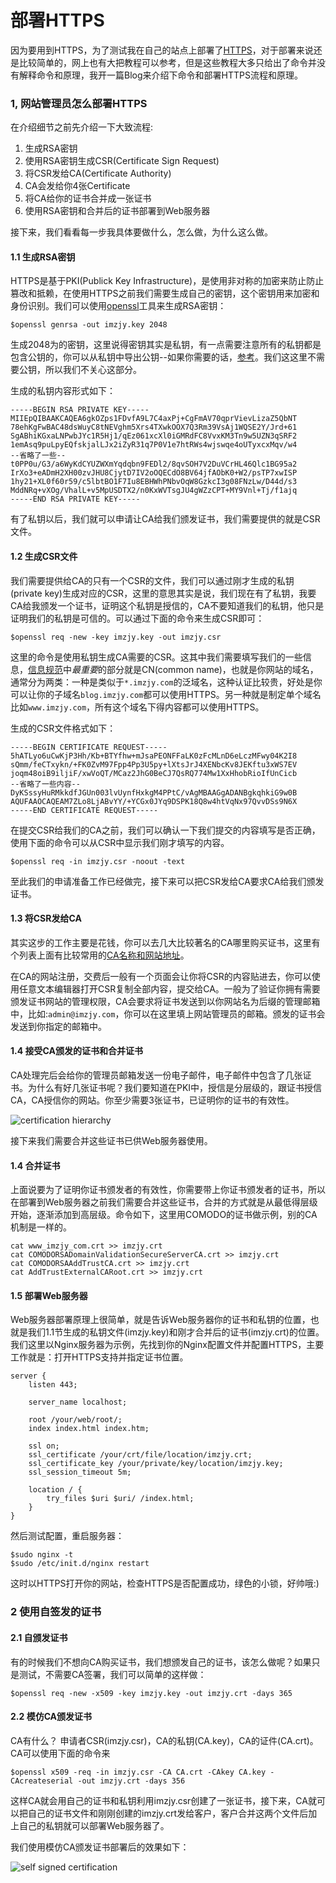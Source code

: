 部署HTTPS
=========

因为要用到HTTPS，为了测试我在自己的站点上部署了[HTTPS](https://www.imzjy.com)，对于部署来说还是比较简单的，网上也有大把教程可以参考，但是这些教程大多只给出了命令并没有解释命令和原理，我开一篇Blog来介绍下命令和部署HTTPS流程和原理。

### 1, 网站管理员怎么部署HTTPS

在介绍细节之前先介绍一下大致流程:

1. 生成RSA密钥
2. 使用RSA密钥生成CSR(Certificate Sign Request)
3. 将CSR发给CA(Certificate Authority)
4. CA会发给你4张Certificate
5. 将CA给你的证书合并成一张证书
6. 使用RSA密钥和合并后的证书部署到Web服务器

接下来，我们看看每一步我具体要做什么，怎么做，为什么这么做。

#### 1.1 生成RSA密钥

HTTPS是基于PKI(Publick Key Infrastructure)，是使用非对称的加密来防止防止篡改和抵赖，在使用HTTPS之前我们需要生成自己的密钥，这个密钥用来加密和身份识别。我们可以使用[openssl](https://www.openssl.org/)工具来生成RSA密钥：

```shell
$openssl genrsa -out imzjy.key 2048 
```

生成2048为的密钥，这里说得密钥其实是私钥，有一点需要注意所有的私钥都是包含公钥的，你可以从私钥中导出公钥--如果你需要的话，[参考](http://stackoverflow.com/questions/5244129/use-rsa-private-key-to-generate-public-key)。我们这这里不需要公钥，所以我们不关心这部分。

生成的私钥内容形式如下：

```text
-----BEGIN RSA PRIVATE KEY-----
MIIEpQIBAAKCAQEA6gkOZps1FDvfA9L7C4axPj+CgFmAV70qprVievLizaZ5QbNT
78ehKgFwBAC48dsWuyC8tNEVghm5Xrs4TXwkOOX7Q3Rm39VsAj1WQSE2Y/Jrd+61
SgABhiKGxaLNPwbJYc1R5Hj1/qEz061xcXl0iGMRdFC8VvxKM3Tn9w5UZN3qSRF2
1emAsq9puLpyEQfskjalLJx2iZyR31q7P0V1e7htRWs4wjswqe4oUTyxcxMqv/w4
--省略了一些--
t0PP0u/G3/a6WyKdCYUZWXmYqdqbn9FEDl2/8qvSOH7V2DuVCrHL46Qlc1BG95a2
IrXo3+eADmH2XH00zvJHU8CjytD7IV2oOQECdO8BV64jfAObK0+W2/psTP7xwISP
1hy21+XL0f60r59/c5lbtBO1F7Iu8EBHWhPNbvOqW8GzkcI3g08FNzLw/D44d/s3
MddNRq+vXOg/VhalL+v5MpUSDTX2/n0KxWVTsgJU4gWZzCPT+MY9Vnl+Tj/f1ajq
-----END RSA PRIVATE KEY-----
```

有了私钥以后，我们就可以申请让CA给我们颁发证书，我们需要提供的就是CSR文件。

#### 1.2 生成CSR文件

我们需要提供给CA的只有一个CSR的文件，我们可以通过刚才生成的私钥(private key)生成对应的CSR，这里的意思其实是说，我们现在有了私钥，我要CA给我颁发一个证书，证明这个私钥是授信的，CA不要知道我们的私钥，他只是证明我们的私钥是可信的。可以通过下面的命令来生成CSR即可：

```shell
$openssl req -new -key imzjy.key -out imzjy.csr
```

这里的命令是使用私钥生成CA需要的CSR。这其中我们需要填写我们的一些信息，[信息规范](https://www.sslshopper.com/what-is-a-csr-certificate-signing-request.html)中*最重要*的部分就是CN(common name)，也就是你网站的域名，通常分为两类：一种是类似于`*.imzjy.com`的泛域名，这种认证比较贵，好处是你可以让你的子域名`blog.imzjy.com`都可以使用HTTPS。另一种就是制定单个域名比如`www.imzjy.com`，所有这个域名下得内容都可以使用HTTPS。

生成的CSR文件格式如下：

```text
-----BEGIN CERTIFICATE REQUEST-----
5hATLyo6uCwKjP3Hh/Kb+BTYfhw+mJsaPEONFFaLK0zFcMLnD6eLczMFwy04K2I8
sQmm/feCTxykn/+FK0ZvM97Fpp4Pp3U5py+lXtsJrJ4XENbcKv8JEKftu3xWS7EV
joqm48oiB9iljiF/xwVoQT/MCaz2JhG0BeCJ7QsRQ774Mw1XxHhobRioIfUnCicb
--省略了一些内容--
DyKSssyHuRMkkdfJGUn003lvUynfHxkgM4PPtC/vAgMBAAGgADANBgkqhkiG9w0B
AQUFAAOCAQEAM7ZLo8LjABvYY/+YCGx0JYq9DSPK18Q8w4htVqNx97QvvDSs9N6X
-----END CERTIFICATE REQUEST-----
```

在提交CSR给我们的CA之前，我们可以确认一下我们提交的内容填写是否正确，使用下面的命令可以从CSR中显示我们刚才填写的内容。

```shell
$openssl req -in imzjy.csr -noout -text
```
至此我们的申请准备工作已经做完，接下来可以把CSR发给CA要求CA给我们颁发证书。

#### 1.3 将CSR发给CA

其实这步的工作主要是花钱，你可以去几大比较著名的CA哪里购买证书，这里有个列表上面有比较常用的[CA名称和网站地址](!https://www.sslshopper.com/certificate-authority-reviews.html)。

在CA的网站注册，交费后一般有一个页面会让你将CSR的内容贴进去，你可以使用任意文本编辑器打开CSR复制全部内容，提交给CA。一般为了验证你拥有需要颁发证书网站的管理权限，CA会要求将证书发送到以你网站名为后缀的管理邮箱中，比如:`admin@imzjy.com`，你可以在这里填上网站管理员的邮箱。颁发的证书会发送到你指定的邮箱中。

#### 1.4 接受CA颁发的证书和合并证书

CA处理完后会给你的管理员邮箱发送一份电子邮件，电子邮件中包含了几张证书。为什么有好几张证书呢？我们要知道在PKI中，授信是分层级的，跟证书授信CA，CA授信你的网站。你至少需要3张证书，已证明你的证书的有效性。

![certification hierarchy](http://images.cnblogs.com/cnblogs_com/Jerry-Chou/695655/o_cert-hierarchy.jpg)

接下来我们需要合并这些证书已供Web服务器使用。

#### 1.4 合并证书

上面说要为了证明你证书颁发者的有效性，你需要带上你证书颁发者的证书，所以在部署到Web服务器之前我们需要合并这些证书，合并的方式就是从最低得层级开始，逐渐添加到高层级。命令如下，这里用COMODO的证书做示例，别的CA机制是一样的。

```shell
cat www_imzjy_com.crt >> imzjy.crt
cat COMODORSADomainValidationSecureServerCA.crt >> imzjy.crt
cat COMODORSAAddTrustCA.crt >> imzjy.crt
cat AddTrustExternalCARoot.crt >> imzjy.crt
```

#### 1.5 部署Web服务器

Web服务器部署原理上很简单，就是告诉Web服务器你的证书和私钥的位置，也就是我们1.1节生成的私钥文件(imzjy.key)和刚才合并后的证书(imzjy.crt)的位置。我们这里以Nginx服务器为示例，先找到你的Nginx配置文件并配置HTTPS，主要工作就是：打开HTTPS支持并指定证书位置。

```text
server {
	listen 443;
	
	server_name localhost;
	
	root /your/web/root/;
	index index.html index.htm;
	
	ssl on;
	ssl_certificate /your/crt/file/location/imzjy.crt;
	ssl_certificate_key /your/private/key/location/imzjy.key;
	ssl_session_timeout 5m;
	
	location / {
		try_files $uri $uri/ /index.html;
	}
}
```

然后测试配置，重启服务器：

```shell
$sudo nginx -t
$sudo /etc/init.d/nginx restart
```

这时以HTTPS打开你的网站，检查HTTPS是否配置成功，绿色的小锁，好帅哦:)

### 2 使用自签发的证书

#### 2.1 自颁发证书

有的时候我们不想向CA购买证书，我们想颁发自己的证书，该怎么做呢？如果只是测试，不需要CA签署，我们可以简单的这样做：

```shell
$openssl req -new -x509 -key imzjy.key -out imzjy.crt -days 365
```

#### 2.2 模仿CA颁发证书

CA有什么？ 申请者CSR(imzjy.csr)，CA的私钥(CA.key)，CA的证件(CA.crt)。 CA可以使用下面的命令来

```shell
$openssl x509 -req -in imzjy.csr -CA CA.crt -CAkey CA.key -CAcreateserial -out imzjy.crt -days 356
```

这样CA就会用自己的证书和私钥利用imzjy.csr创建了一张证书，接下来，CA就可以把自己的证书文件和刚刚创建的imzjy.crt发给客户，客户合并这两个文件后加上自己的私钥就可以部署Web服务器了。

我们使用模仿CA颁发证书部署后的效果如下：

![self signed certification](http://images.cnblogs.com/cnblogs_com/Jerry-Chou/695655/o_self-signed-cert.jpg)
